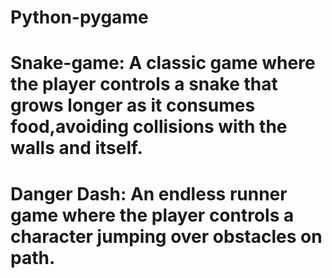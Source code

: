 # Python-pygame

# Snake-game: A classic game where the player controls a snake that grows longer as it consumes food,avoiding collisions with the walls and itself.

# Danger Dash: An endless runner game where the player controls a character jumping over obstacles on path.

